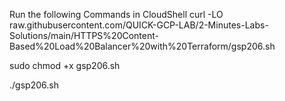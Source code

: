 Run the following Commands in CloudShell
curl -LO raw.githubusercontent.com/QUICK-GCP-LAB/2-Minutes-Labs-Solutions/main/HTTPS%20Content-Based%20Load%20Balancer%20with%20Terraform/gsp206.sh

sudo chmod +x gsp206.sh

./gsp206.sh